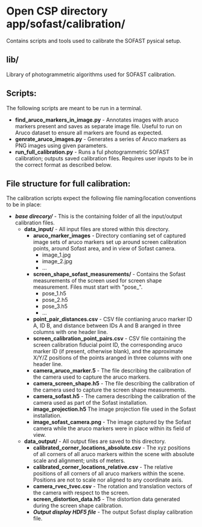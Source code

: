 # Open CSP directory app/sofast/calibration/
Contains scripts and tools used to calibrate the SOFAST pysical setup.

## lib/
Library of photogrammetric algorithms used for SOFAST calibration.

## Scripts:
The following scripts are meant to be run in a terminal.
- **find_aruco_markers_in_image.py** - Annotates images with aruco markers present and saves as separate image file. Useful to run on Aruco dataset to ensure all markers are found as expected.
- **genrate_aruco_images.py** - Generates a series of Aruco markers as PNG images using given parameters.
- **run_full_calibration.py** - Runs a ful photogrammetric SOFAST calibration; outputs saved calibration files. Requires user inputs to be in the correct format as described below.

## File structure for full calibration:
The calibration scripts expect the following file naming/location conventions to be in place:

- **_base direcory/_** - This is the containing folder of all the input/output calibration files.
   - **data_input/** - All input files are stored within this directory.
      - **aruco_marker_images** - Directory contianing set of captured image sets of aruco markers set up around screen calibration points, around Sofast area, and in view of Sofast camera.
         - image_1.jpg
         - image_2.jpg
         - ...
      - **screen_shape_sofast_measurements/** - Contains the Sofast measurements of the screen used for screen shape measurement. Files must start with "pose_".
         - pose_1.h5
         - pose_2.h5
         - pose_3.h5
         - ...
      - **point_pair_distances.csv** - CSV file contianing aruco marker ID A, ID B, and distance between IDs A and B aranged in three columns with one header line.
      - **screen_calibration_point_pairs.csv** - CSV file containing the screen calibration fiducial point ID, the corresponding aruco marker ID (if present, otherwise blank), and the approximate X/Y/Z positions of the points aranged in three columns with one header line.
      - **camera_aruco_marker.5** - The  file describing the calibration of the camera used to capture the aruco markers.
      - **camera_screen_shape.h5** - The file describing the calibration of the camera used to capture the screen shape measurements.
      - **camera_sofast.h5** - The camera describing the calibration of the camera used as part of the Sofast installation.
      - **image_projection.h5** The image projection file used in the Sofast installation.
      - **image_sofast_camera.png** - The image captured by the Sofast camera while the aruco markers were in place within its field of view.
   - **data_output/** - All output files are saved to this directory.
      - **calibrated_corner_locations_absolute.csv** - The xyz positions of all corners of all aruco markers within the scene with absolute scale and alignment; units of meters.
      - **calibrated_corner_locations_relative.csv** - The relative positions of all corners of all aruco markers within the scene. Positions are not to scale nor aligned to any coordinate axis.
      - **camera_rvec_tvec.csv** - The rotation and translation vectors of the camera with respect to the screen.
      - **screen_distortion_data.h5** - The distortion data generated during the screen shape calibration.
      - **_Output display HDF5 file_** - The output Sofast display calibration file.
